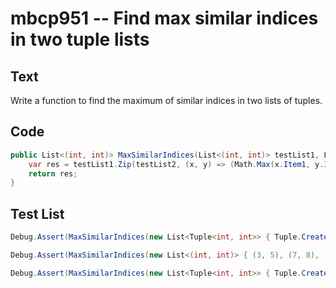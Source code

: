 # mbcp951 -- Find max similar indices in two tuple lists

## Text

Write a function to find the maximum of similar indices in two lists of tuples.

## Code

```csharp
public List<(int, int)> MaxSimilarIndices(List<(int, int)> testList1, List<(int, int)> testList2) {
    var res = testList1.Zip(testList2, (x, y) => (Math.Max(x.Item1, y.Item1), Math.Max(x.Item2, y.Item2))).ToList();
    return res;
}
```

## Test List

```csharp
Debug.Assert(MaxSimilarIndices(new List<Tuple<int, int>> { Tuple.Create(2, 4), Tuple.Create(6, 7), Tuple.Create(5, 1) }, new List<Tuple<int, int>> { Tuple.Create(5, 4), Tuple.Create(8, 10), Tuple.Create(8, 14) }).SequenceEqual(new List<Tuple<int, int>> { Tuple.Create(5, 4), Tuple.Create(8, 10), Tuple.Create(8, 14) }));
```

```csharp
Debug.Assert(MaxSimilarIndices(new List<(int, int)> { (3, 5), (7, 8), (6, 2) }, new List<(int, int)> { (6, 5), (9, 11), (9, 15) }).SequenceEqual(new List<(int, int)> { (6, 5), (9, 11), (9, 15) }));
```

```csharp
Debug.Assert(MaxSimilarIndices(new List<Tuple<int, int>> { Tuple.Create(4, 6), Tuple.Create(8, 9), Tuple.Create(7, 3) }, new List<Tuple<int, int>> { Tuple.Create(7, 6), Tuple.Create(10, 12), Tuple.Create(10, 16) }).SequenceEqual(new List<Tuple<int, int>> { Tuple.Create(7, 6), Tuple.Create(10, 12), Tuple.Create(10, 16) }));
```
